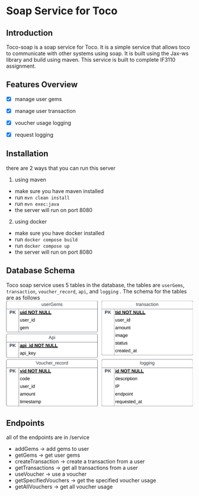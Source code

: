 # Soap Service for Toco


## Introduction
Toco-soap is a soap service for Toco. It is a simple service that allows toco to communicate with other systems using soap. It is built using the Jax-ws library and build using maven. This service is built to complete IF3110 assignment.

## Features Overview
  - [x] manage user gems
  - [x] manage user transaction
  - [x] voucher usage logging
  - [x] request logging


## Installation
there are 2 ways that you can run this server
1. using maven
- make sure you have maven installed
- run `mvn clean install`
- run `mvn exec:java`
- the server will run on port 8080

2. using docker
- make sure you have docker installed
- run `docker compose build`
- run `docker compose up`
- the server will run on port 8080

## Database Schema
Toco soap service uses 5 tables in the database, the tables are `userGems`, `transaction`, `voucher_record`, `api`, and `logging` . The schema for the tables are as follows
![schema]( img/Soap-ERD.png)



## Endpoints
all of the endpoints are in /service 
- addGems -> add gems to user
- getGems -> get user gems
- createTransaction -> create a transaction from a user
- getTransactions -> get all transactions from a user
- useVoucher -> use a voucher
- getSpecifiedVouchers -> get the specified voucher usage
- getAllVouchers -> get all voucher usage

